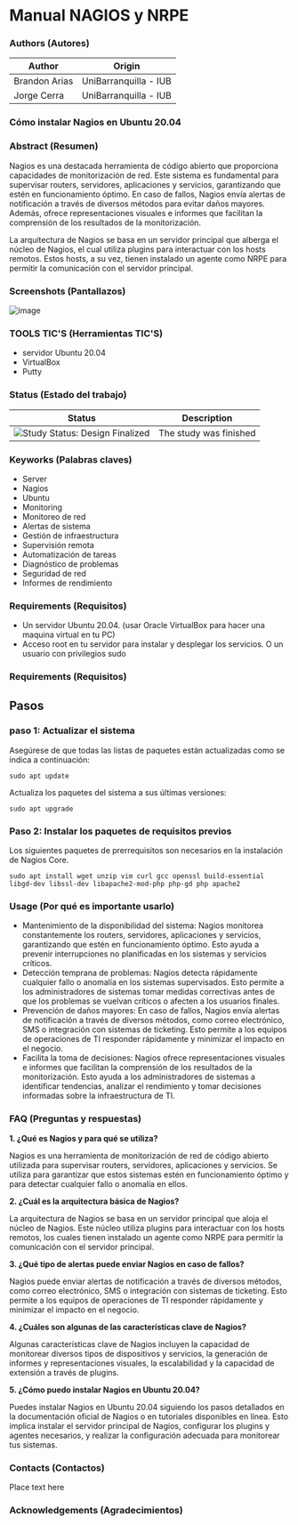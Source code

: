 Manual NAGIOS y NRPE 
=================

### Authors (Autores)

| Author                | Origin                               |
| --------------------- | ------------------------------------ |
| Brandon Arias    | UniBarranquilla - IUB                |
| Jorge Cerra           | UniBarranquilla - IUB                |



<h3>Cómo instalar Nagios en Ubuntu 20.04</h3>

### Abstract (Resumen)


Nagios es una destacada herramienta de código abierto que proporciona capacidades de monitorización de red. Este sistema es fundamental para supervisar routers, servidores, aplicaciones y servicios, garantizando que estén en funcionamiento óptimo. En caso de fallos, Nagios envía alertas de notificación a través de diversos métodos para evitar daños mayores. Además, ofrece representaciones visuales e informes que facilitan la comprensión de los resultados de la monitorización.

La arquitectura de Nagios se basa en un servidor principal que alberga el núcleo de Nagios, el cual utiliza plugins para interactuar con los hosts remotos. Estos hosts, a su vez, tienen instalado un agente como NRPE para permitir la comunicación con el servidor principal.

### Screenshots (Pantallazos)

![image](https://github.com/george14yer/Manual-NAGIOS-y-NRPE/assets/80540365/be3f6481-ebfa-488c-84ce-6f3252825a71)


### TOOLS TIC'S (Herramientas TIC'S)
- servidor Ubuntu 20.04
- VirtualBox
- Putty

### Status (Estado del trabajo)

| Status            | Description                          |
| ----------------- | ------------------------------------ |
| <img src="https://img.shields.io/badge/Study%20Status-Design%20Finalized-brightgreen.svg" alt="Study Status: Design Finalized"> | The study was finished | 

### Keyworks (Palabras claves)

- Server
- Nagios
- Ubuntu
- Monitoring
- Monitoreo de red
- Alertas de sistema
- Gestión de infraestructura
- Supervisión remota
- Automatización de tareas
- Diagnóstico de problemas
- Seguridad de red
- Informes de rendimiento

### Requirements (Requisitos)

- Un servidor Ubuntu 20.04. (usar Oracle VirtualBox para hacer una maquina virtual en tu PC)
- Acceso root en tu servidor para instalar y desplegar los servicios. O un usuario con privilegios sudo

### Requirements (Requisitos)
## Pasos

### paso 1: Actualizar el sistema

Asegúrese de que todas las listas de paquetes están actualizadas como se indica a continuación:
```
sudo apt update
```

Actualiza los paquetes del sistema a sus últimas versiones:
```
sudo apt upgrade
```
### Paso 2: Instalar los paquetes de requisitos previos

Los siguientes paquetes de prerrequisitos son necesarios en la instalación de Nagios Core.
```
sudo apt install wget unzip vim curl gcc openssl build-essential libgd-dev libssl-dev libapache2-mod-php php-gd php apache2
```


### Usage (Por qué es importante usarlo)

- Mantenimiento de la disponibilidad del sistema: Nagios monitorea constantemente los routers, servidores, aplicaciones y servicios, garantizando que estén en funcionamiento óptimo. Esto ayuda a prevenir interrupciones no planificadas en los sistemas y servicios críticos.
- Detección temprana de problemas: Nagios detecta rápidamente cualquier fallo o anomalía en los sistemas supervisados. Esto permite a los administradores de sistemas tomar medidas correctivas antes de que los problemas se vuelvan críticos o afecten a los usuarios finales.
- Prevención de daños mayores: En caso de fallos, Nagios envía alertas de notificación a través de diversos métodos, como correo electrónico, SMS o integración con sistemas de ticketing. Esto permite a los equipos de operaciones de TI responder rápidamente y minimizar el impacto en el negocio.
- Facilita la toma de decisiones: Nagios ofrece representaciones visuales e informes que facilitan la comprensión de los resultados de la monitorización. Esto ayuda a los administradores de sistemas a identificar tendencias, analizar el rendimiento y tomar decisiones informadas sobre la infraestructura de TI.

### FAQ (Preguntas y respuestas)


**1. ¿Qué es Nagios y para qué se utiliza?**

   Nagios es una herramienta de monitorización de red de código abierto utilizada para supervisar routers, servidores, aplicaciones y servicios. Se utiliza para garantizar que estos sistemas estén en funcionamiento óptimo y para detectar cualquier fallo o anomalía en ellos.

**2. ¿Cuál es la arquitectura básica de Nagios?**
   
   La arquitectura de Nagios se basa en un servidor principal que aloja el núcleo de Nagios. Este núcleo utiliza plugins para interactuar con los hosts remotos, los cuales tienen instalado un agente como NRPE para permitir la comunicación con el servidor principal.
   
**3. ¿Qué tipo de alertas puede enviar Nagios en caso de fallos?**
   
   Nagios puede enviar alertas de notificación a través de diversos métodos, como correo electrónico, SMS o integración con sistemas de ticketing. Esto permite a los equipos de operaciones de TI responder rápidamente y minimizar el impacto en el negocio.
   
**4. ¿Cuáles son algunas de las características clave de Nagios?**
   
   Algunas características clave de Nagios incluyen la capacidad de monitorear diversos tipos de dispositivos y servicios, la generación de informes y representaciones visuales, la escalabilidad y la capacidad de extensión a través de plugins.
   
**5. ¿Cómo puedo instalar Nagios en Ubuntu 20.04?**
   
   Puedes instalar Nagios en Ubuntu 20.04 siguiendo los pasos detallados en la documentación oficial de Nagios o en tutoriales disponibles en línea. Esto implica instalar el servidor principal de Nagios, configurar los plugins y agentes necesarios, y realizar la configuración adecuada para monitorear tus sistemas.
   
### Contacts (Contactos)

Place text here

### Acknowledgements (Agradecimientos)
